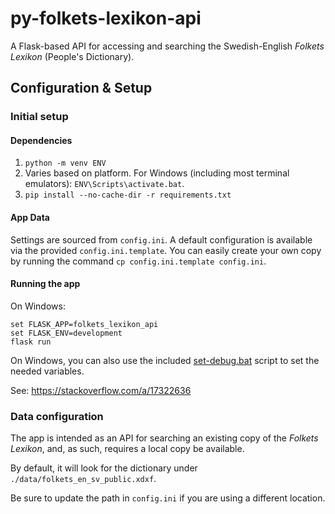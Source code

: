 # py-folkets-lexikon-api
A Flask-based API for accessing and searching the Swedish-English _Folkets Lexikon_ (People's Dictionary).

## Configuration & Setup

### Initial setup

#### Dependencies
1. `python -m venv ENV`
2. Varies based on platform. For Windows (including most terminal emulators): `ENV\Scripts\activate.bat`. 
3. `pip install --no-cache-dir -r requirements.txt`

#### App Data

Settings are sourced from `config.ini`. A default configuration is available via the provided `config.ini.template`. You can easily create your own copy by running the command `cp config.ini.template config.ini`.

#### Running the app

On Windows:
```
set FLASK_APP=folkets_lexikon_api
set FLASK_ENV=development
flask run
```

On Windows, you can also use the included [set-debug.bat](./set-debug.bat) script to set the needed variables.

See: https://stackoverflow.com/a/17322636

### Data configuration
The app is intended as an API for searching an existing copy of the _Folkets Lexikon_, and, as such, requires a local copy be available.

By default, it will look for the dictionary under `./data/folkets_en_sv_public.xdxf`.

Be sure to update the path in `config.ini` if you are using a different location.